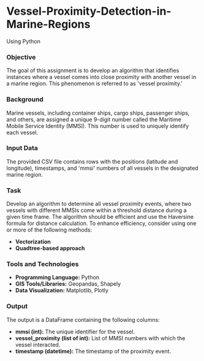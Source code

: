 # Vessel-Proximity-Detection-in-Marine-Regions
Using Python

### Objective
The goal of this assignment is to develop an algorithm that identifies instances where a vessel comes into close proximity with another vessel in a marine region. This phenomenon is referred to as 'vessel proximity.'

### Background
Marine vessels, including container ships, cargo ships, passenger ships, and others, are assigned a unique 9-digit number called the Maritime Mobile Service Identity (MMSI). This number is used to uniquely identify each vessel.

### Input Data
The provided CSV file contains rows with the positions (latitude and longitude), timestamps, and 'mmsi' numbers of all vessels in the designated marine region.

### Task
Develop an algorithm to determine all vessel proximity events, where two vessels with different MMSIs come within a threshold distance during a given time frame. The algorithm should be efficient and use the Haversine formula for distance calculation. To enhance efficiency, consider using one or more of the following methods:
- **Vectorization**
- **Quadtree-based approach**

### Tools and Technologies
- **Programming Language:** Python
- **GIS Tools/Libraries:** Geopandas, Shapely
- **Data Visualization:** Matplotlib, Plotly

### Output
The output is a DataFrame containing the following columns:
- **mmsi (int):** The unique identifier for the vessel.
- **vessel_proximity (list of int):** List of MMSI numbers with which the vessel interacted.
- **timestamp (datetime):** The timestamp of the proximity event.


